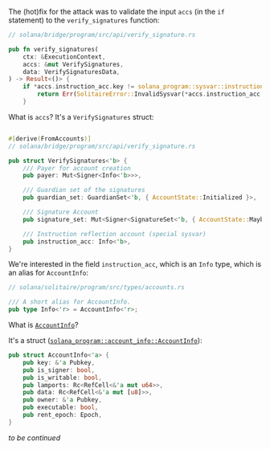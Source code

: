 The (hot)fix for the attack was to validate the input `accs` (in the `if` statement) to
the `verify_signatures` function:

```rust
// solana/bridge/program/src/api/verify_signature.rs

pub fn verify_signatures(
    ctx: &ExecutionContext,
    accs: &mut VerifySignatures,
    data: VerifySignaturesData,
) -> Result<()> {
    if *accs.instruction_acc.key != solana_program::sysvar::instructions::id() {
        return Err(SolitaireError::InvalidSysvar(*accs.instruction_acc.key));
    }
```

What is `accs`? It's a `VerifySignatures` struct:

```rust

#[derive(FromAccounts)]
// solana/bridge/program/src/api/verify_signature.rs

pub struct VerifySignatures<'b> {
    /// Payer for account creation
    pub payer: Mut<Signer<Info<'b>>>,

    /// Guardian set of the signatures
    pub guardian_set: GuardianSet<'b, { AccountState::Initialized }>,

    /// Signature Account
    pub signature_set: Mut<Signer<SignatureSet<'b, { AccountState::MaybeInitialized }>>>,

    /// Instruction reflection account (special sysvar)
    pub instruction_acc: Info<'b>,
}
```

We're interested in the field `instruction_acc`, which is an `Info` type, which is
an alias for `AccountInfo`:

```rust
// solana/solitaire/program/src/types/accounts.rs

/// A short alias for AccountInfo.
pub type Info<'r> = AccountInfo<'r>;
```

What is [`AccountInfo`](https://docs.rs/solana-program/latest/solana_program/account_info/struct.AccountInfo.html)?

It's a struct ([`solana_program::account_info::AccountInfo`](https://docs.rs/solana-program/latest/solana_program/account_info/struct.AccountInfo.html#)):

```rust
pub struct AccountInfo<'a> {
    pub key: &'a Pubkey,
    pub is_signer: bool,
    pub is_writable: bool,
    pub lamports: Rc<RefCell<&'a mut u64>>,
    pub data: Rc<RefCell<&'a mut [u8]>>,
    pub owner: &'a Pubkey,
    pub executable: bool,
    pub rent_epoch: Epoch,
}
```

_to be continued_
